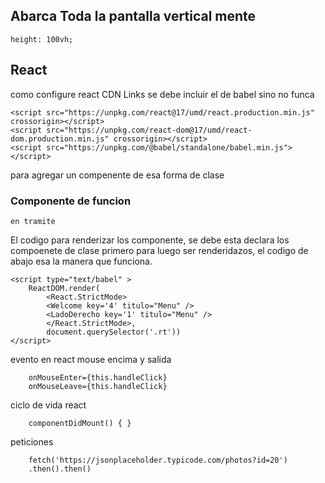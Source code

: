 
## Abarca Toda la pantalla vertical mente

    height: 100vh; 

## React
como configure react CDN Links se debe incluir el de babel sino no funca

    <script src="https://unpkg.com/react@17/umd/react.production.min.js" crossorigin></script>
    <script src="https://unpkg.com/react-dom@17/umd/react-dom.production.min.js" crossorigin></script>
    <script src="https://unpkg.com/@babel/standalone/babel.min.js"></script>

para agregar un compenente de esa forma de clase 
    <script type="text/babel" src="BodyDerecho.js"></script>

### Componente de funcion
    en tramite

El codigo para renderizar los componente, se debe esta declara los compoenete de clase primero para luego ser renderidazos, el codigo de abajo esa la manera que funciona.

    <script type="text/babel" >
        ReactDOM.render(
            <React.StrictMode>
            <Welcome key='4' titulo="Menu" />
            <LadoDerecho key='1' titulo="Menu" />
            </React.StrictMode>,
            document.querySelector('.rt'))
    </script>


evento en react mouse encima y salida

        onMouseEnter={this.handleClick}
        onMouseLeave={this.handleClick}

ciclo de vida react

        componentDidMount() { }


peticiones 

        fetch('https://jsonplaceholder.typicode.com/photos?id=20')
        .then().then()